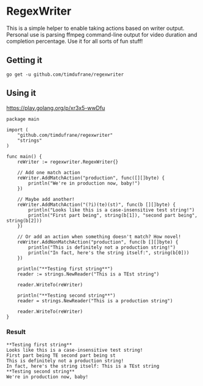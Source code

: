 # RegexWriter
This is a simple helper to enable taking actions based on writer output. Personal use is parsing ffmpeg command-line output for video duration and completion percentage. Use it for all sorts of fun stuff!

## Getting it
	go get -u github.com/timdufrane/regexwriter
	
## Using it
https://play.golang.org/p/xr3x5-wwDfu

	package main

	import (
		"github.com/timdufrane/regexwriter"
		"strings"
	)

	func main() {
		reWriter := regexwriter.RegexWriter{}

		// Add one match action
		reWriter.AddMatchAction("production", func([][]byte) {
			println("We're in production now, baby!")
		})

		// Maybe add another!
		reWriter.AddMatchAction("(?i)(te)(st)", func(b [][]byte) {
			println("Looks like this is a case-insensitive test string!")
			println("First part being", string(b[1]), "second part being", string(b[2]))
		})

		// Or add an action when something doesn't match? How novel!
		reWriter.AddNonMatchAction("production", func(b [][]byte) {
			println("This is definitely not a production string!")
			println("In fact, here's the string itself:", string(b[0]))
		})

		println("**Testing first string**")
		reader := strings.NewReader("This is a TEst string")

		reader.WriteTo(reWriter)

		println("**Testing second string**")
		reader = strings.NewReader("This is a production string")

		reader.WriteTo(reWriter)
	}
	
### Result
	**Testing first string**
	Looks like this is a case-insensitive test string!
	First part being TE second part being st
	This is definitely not a production string!
	In fact, here's the string itself: This is a TEst string
	**Testing second string**
	We're in production now, baby!
